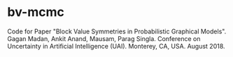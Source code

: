 # bv-mcmc
Code for Paper  "Block Value Symmetries in Probabilistic Graphical Models". Gagan Madan, Ankit Anand, Mausam, Parag Singla. Conference on Uncertainty in Artificial Intelligence (UAI). Monterey, CA, USA. August 2018.
